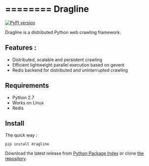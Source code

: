========
Dragline
========

[![PyPI version](https://badge.fury.io/py/Dragline.svg)](http://badge.fury.io/py/Dragline)

Dragline is a distributed Python web crawling framework.

Features :
---------
* Distributed, scalable and persistent crawling
* Efficient lightweight parallel execution based on gevent
* Redis backend for distributed and uninterrupted crawling


Requirements
------------

* Python 2.7
* Works on Linux
* Redis


Install
-------

The quick way :

    pip install dragline


Download the latest release from [Python Package Index] or clone [the repository].


[Python Package Index]: http://pypi.python.org/pypi/dragline
[the repository]: https://github.com/inzyte/dragline
